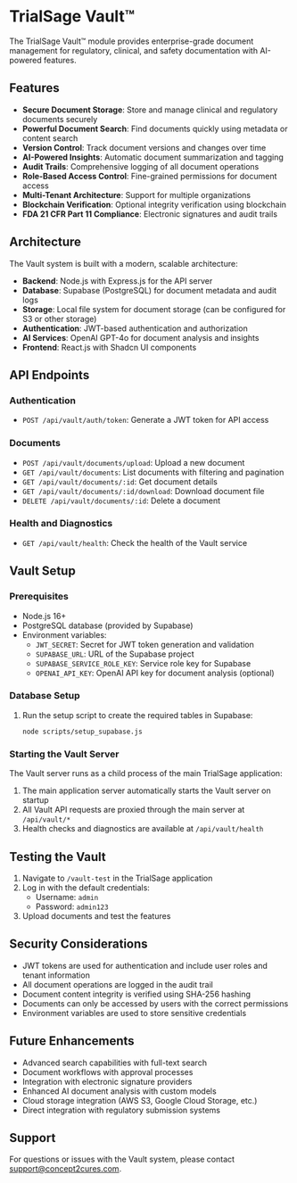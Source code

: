 # TrialSage Vault™ 

The TrialSage Vault™ module provides enterprise-grade document management for regulatory, clinical, and safety documentation with AI-powered features.

## Features

- **Secure Document Storage**: Store and manage clinical and regulatory documents securely
- **Powerful Document Search**: Find documents quickly using metadata or content search
- **Version Control**: Track document versions and changes over time
- **AI-Powered Insights**: Automatic document summarization and tagging
- **Audit Trails**: Comprehensive logging of all document operations
- **Role-Based Access Control**: Fine-grained permissions for document access
- **Multi-Tenant Architecture**: Support for multiple organizations
- **Blockchain Verification**: Optional integrity verification using blockchain
- **FDA 21 CFR Part 11 Compliance**: Electronic signatures and audit trails

## Architecture

The Vault system is built with a modern, scalable architecture:

- **Backend**: Node.js with Express.js for the API server
- **Database**: Supabase (PostgreSQL) for document metadata and audit logs
- **Storage**: Local file system for document storage (can be configured for S3 or other storage)
- **Authentication**: JWT-based authentication and authorization
- **AI Services**: OpenAI GPT-4o for document analysis and insights
- **Frontend**: React.js with Shadcn UI components

## API Endpoints

### Authentication
- `POST /api/vault/auth/token`: Generate a JWT token for API access

### Documents
- `POST /api/vault/documents/upload`: Upload a new document
- `GET /api/vault/documents`: List documents with filtering and pagination
- `GET /api/vault/documents/:id`: Get document details
- `GET /api/vault/documents/:id/download`: Download document file
- `DELETE /api/vault/documents/:id`: Delete a document

### Health and Diagnostics
- `GET /api/vault/health`: Check the health of the Vault service

## Vault Setup

### Prerequisites
- Node.js 16+ 
- PostgreSQL database (provided by Supabase)
- Environment variables:
  - `JWT_SECRET`: Secret for JWT token generation and validation
  - `SUPABASE_URL`: URL of the Supabase project
  - `SUPABASE_SERVICE_ROLE_KEY`: Service role key for Supabase
  - `OPENAI_API_KEY`: OpenAI API key for document analysis (optional)

### Database Setup
1. Run the setup script to create the required tables in Supabase:
   ```
   node scripts/setup_supabase.js
   ```

### Starting the Vault Server
The Vault server runs as a child process of the main TrialSage application:

1. The main application server automatically starts the Vault server on startup
2. All Vault API requests are proxied through the main server at `/api/vault/*`
3. Health checks and diagnostics are available at `/api/vault/health`

## Testing the Vault

1. Navigate to `/vault-test` in the TrialSage application
2. Log in with the default credentials:
   - Username: `admin`
   - Password: `admin123`
3. Upload documents and test the features

## Security Considerations

- JWT tokens are used for authentication and include user roles and tenant information
- All document operations are logged in the audit trail
- Document content integrity is verified using SHA-256 hashing
- Documents can only be accessed by users with the correct permissions
- Environment variables are used to store sensitive credentials

## Future Enhancements

- Advanced search capabilities with full-text search
- Document workflows with approval processes
- Integration with electronic signature providers
- Enhanced AI document analysis with custom models
- Cloud storage integration (AWS S3, Google Cloud Storage, etc.)
- Direct integration with regulatory submission systems

## Support

For questions or issues with the Vault system, please contact support@concept2cures.com.